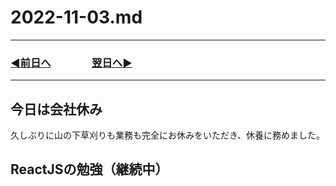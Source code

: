# 2022-11-03.md
  
---

### [◀️前日へ](https://github.com/yuasys/chatty-journal/blob/main/2022/11/2022-11-02.md)&emsp;&emsp;&emsp;&emsp;[翌日へ▶️](https://github.com/yuasys/chatty-journal/blob/main/2022/11/2022-11-04.md)

---

## 今日は会社休み

久しぶりに山の下草刈りも業務も完全にお休みをいただき、休養に務めました。

## ReactJSの勉強（継続中）
